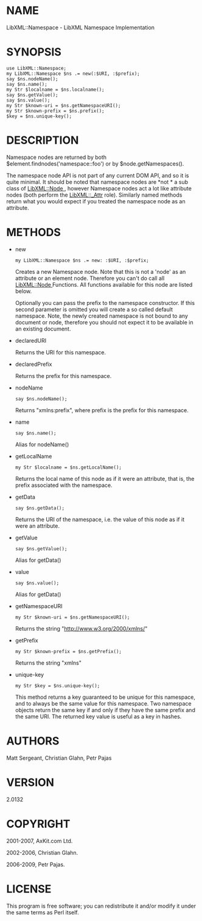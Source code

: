 NAME
====

LibXML::Namespace - LibXML Namespace Implementation

SYNOPSIS
========

    use LibXML::Namespace;
    my LibXML::Namespace $ns .= new(:$URI, :$prefix);
    say $ns.nodeName();
    say $ns.name();
    my Str $localname = $ns.localname();
    say $ns.getValue();
    say $ns.value();
    my Str $known-uri = $ns.getNamespaceURI();
    my Str $known-prefix = $ns.prefix();
    $key = $ns.unique-key();

DESCRIPTION
===========

Namespace nodes are returned by both $element.findnodes('namespace::foo') or by $node.getNamespaces().

The namespace node API is not part of any current DOM API, and so it is quite minimal. It should be noted that namespace nodes are *not * a sub class of [LibXML::Node ](LibXML::Node ), however Namespace nodes act a lot like attribute nodes (both perform the [LibXML::_Attr](LibXML::_Attr) role). Similarly named methods return what you would expect if you treated the namespace node as an attribute.

METHODS
=======

  * new

        my LibXML::Namespace $ns .= new: :$URI, :$prefix;

    Creates a new Namespace node. Note that this is not a 'node' as an attribute or an element node. Therefore you can't do call all [LibXML::Node ](LibXML::Node ) Functions. All functions available for this node are listed below.

    Optionally you can pass the prefix to the namespace constructor. If this second parameter is omitted you will create a so called default namespace. Note, the newly created namespace is not bound to any document or node, therefore you should not expect it to be available in an existing document.

  * declaredURI

    Returns the URI for this namespace.

  * declaredPrefix

    Returns the prefix for this namespace.

  * nodeName

        say $ns.nodeName();

    Returns "xmlns:prefix", where prefix is the prefix for this namespace.

  * name

        say $ns.name();

    Alias for nodeName()

  * getLocalName

        my Str $localname = $ns.getLocalName();

    Returns the local name of this node as if it were an attribute, that is, the prefix associated with the namespace.

  * getData

        say $ns.getData();

    Returns the URI of the namespace, i.e. the value of this node as if it were an attribute.

  * getValue

        say $ns.getValue();

    Alias for getData()

  * value

        say $ns.value();

    Alias for getData()

  * getNamespaceURI

        my Str $known-uri = $ns.getNamespaceURI();

    Returns the string "http://www.w3.org/2000/xmlns/"

  * getPrefix

        my Str $known-prefix = $ns.getPrefix();

    Returns the string "xmlns"

  * unique-key

        my Str $key = $ns.unique-key();

    This method returns a key guaranteed to be unique for this namespace, and to always be the same value for this namespace. Two namespace objects return the same key if and only if they have the same prefix and the same URI. The returned key value is useful as a key in hashes.

AUTHORS
=======

Matt Sergeant, Christian Glahn, Petr Pajas

VERSION
=======

2.0132

COPYRIGHT
=========

2001-2007, AxKit.com Ltd.

2002-2006, Christian Glahn.

2006-2009, Petr Pajas.

LICENSE
=======

This program is free software; you can redistribute it and/or modify it under the same terms as Perl itself.

